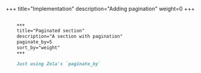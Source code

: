 +++
title="Implementation"
description="Adding pagination"
weight=0
+++

```md

    +++
    title="Paginated section"
    description="A section with pagination"
    paginate_by=5
    sort_by="weight"
    +++

    Just using Zola's `paginate_by`

```